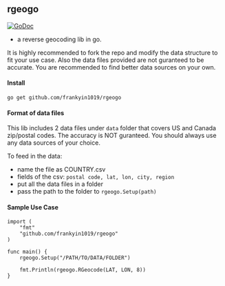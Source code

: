 rgeogo
-
[![GoDoc](https://godoc.org/github.com/zhuoqyin/rgeogo?status.svg)](https://godoc.org/github.com/zhuoqyin/rgeogo)

* a reverse geocoding lib in go.

It is highly recommended to fork the repo and modify the data structure to fit your use case. Also the data files provided are not guranteed to be accurate. You are recommended to find better data sources on your own.

#### Install
```
go get github.com/frankyin1019/rgeogo
```

#### Format of data files
This lib includes 2 data files under `data` folder that covers US and Canada zip/postal codes. 
The accuracy is NOT guranteed. 
You should always use any data sources of your choice. 

To feed in the data:
- name the file as COUNTRY.csv
- fields of the csv: `postal code, lat, lon, city, region`
- put all the data files in a folder
- pass the path to the folder to `rgeogo.Setup(path)`

#### Sample Use Case
```
import (
	"fmt"
	"github.com/frankyin1019/rgeogo"
) 

func main() {
	rgeogo.Setup("/PATH/TO/DATA/FOLDER")

	fmt.Println(rgeogo.RGeocode(LAT, LON, 8))
}
```
